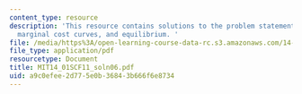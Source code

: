 ```yaml
---
content_type: resource
description: 'This resource contains solutions to the problem statements related to
  marginal cost curves, and equilibrium. '
file: /media/https%3A/open-learning-course-data-rc.s3.amazonaws.com/14-01sc-principles-of-microeconomics-fall-2011/a9c0efee2d775e0b36843b666f6e8734_MIT14_01SCF11_soln06.pdf
file_type: application/pdf
resourcetype: Document
title: MIT14_01SCF11_soln06.pdf
uid: a9c0efee-2d77-5e0b-3684-3b666f6e8734
---
```

